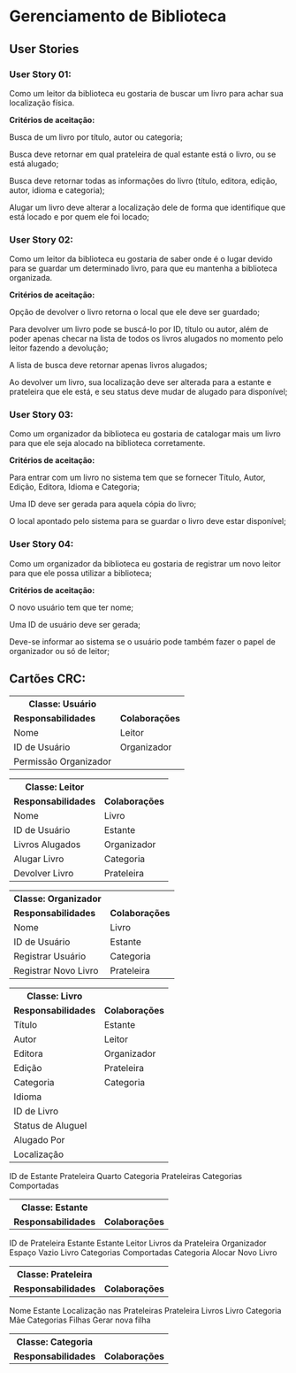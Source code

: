 # Gerenciamento de Biblioteca
## User Stories
### User Story 01:
<p>Como um leitor da biblioteca eu gostaria de buscar um livro para achar sua localização física.</p>
<p><b>Critérios de aceitação:</b></p>
<p>Busca de um livro por título, autor ou categoria;</p>
<p>Busca deve retornar em qual prateleira de qual estante está o livro, ou se está alugado;</p>
<p>Busca deve retornar todas as informações do livro (título, editora, edição, autor, idioma e categoria);</p>
<p>Alugar um livro deve alterar a localização dele de forma que identifique que está locado e por quem ele foi locado;</p>

### User Story 02:
<p>Como um leitor da biblioteca eu gostaria de saber onde é o lugar devido para se guardar um determinado livro,
para que eu mantenha a biblioteca organizada.</p>
<p><b>Critérios de aceitação:</b></p>
<p>Opção de devolver o livro retorna o local que ele deve ser guardado;</p>
<p>Para devolver um livro pode se buscá-lo por ID, título ou autor, além de poder apenas checar na lista de todos
os livros alugados no momento pelo leitor fazendo a devolução;</p>
<p>A lista de busca deve retornar apenas livros alugados;</p>
<p>Ao devolver um livro, sua localização deve ser alterada para a estante e prateleira que ele está, e seu status 
deve mudar de alugado para disponível;</p>

### User Story 03:
<p>Como um organizador da biblioteca eu gostaria de catalogar mais um livro para que ele seja alocado na biblioteca corretamente.</p>
<p><b>Critérios de aceitação:</b></p>
<p>Para entrar com um livro no sistema tem que se fornecer Título, Autor, Edição, Editora, Idioma e Categoria;</p>
<p>Uma ID deve ser gerada para aquela cópia do livro;</p>
<p>O local apontado pelo sistema para se guardar o livro deve estar disponível;</p>

### User Story 04:
<p>Como um organizador da biblioteca eu gostaria de registrar um novo leitor para que ele possa utilizar a biblioteca;</p>
<p><b>Critérios de aceitação:</b></p> 
<p>O novo usuário tem que ter nome;</p>
<p>Uma ID de usuário deve ser gerada;</p>
<p>Deve-se informar ao sistema se o usuário pode também fazer o papel de organizador ou só de leitor;</p>

## Cartões CRC:

<table>
  <tr>
    <th>Classe:  Usuário</th>
    <th> </th>
  </tr>
  <tr>
    <td><b>Responsabilidades</b></td>
    <td><b>Colaborações</b></td>
  </tr>
  <tr>
    <td>Nome</td>
    <td>Leitor</td>
  </tr>
  <tr>
    <td>ID de Usuário</td>
    <td>Organizador</td>
  </tr>
  <tr>
    <td>Permissão Organizador</td>
    <td> </td>
  </tr>
</table>

<table>
  <tr>
    <th>Classe:  Leitor</th>
    <th> </th>
  </tr>
   <tr>
    <td><b>Responsabilidades</b></td>
    <td><b>Colaborações</b></td>
  </tr>
  <tr>
    <td>Nome </td>
    <td>Livro </td>
  </tr>
  <tr>
    <td>ID de Usuário</td>
    <td>Estante </td>
  </tr>
  <tr>
    <td>Livros Alugados </td>
    <td>Organizador </td>  
  </tr>
  <tr>
    <td>Alugar Livro </td>
    <td>Categoria </td>
  </tr>
  <tr>
    <td>Devolver Livro </td>
    <td>Prateleira </td>
  </tr>
</table>

<table>
  <tr>
    <th>Classe:  Organizador</th>
    <th> </th>
  </tr>
   <tr>
    <td><b>Responsabilidades</b></td>
    <td><b>Colaborações</b></td>
  </tr>
  <tr>
    <td>Nome </td>
    <td>Livro </td> 
  </tr>
  <tr>
    <td>ID de Usuário </td>
    <td>Estante </td>
  </tr>
  <tr>
    <td>Registrar Usuário </td>
    <td>Categoria </td>
  </tr>
  <tr>
    <td>Registrar Novo Livro </td>
    <td>Prateleira </td>
  </tr>
</table>
<table>
  <tr>
    <th>Classe:  Livro</th>
    <th> </th>
  </tr>
   <tr>
    <td><b>Responsabilidades</b></td>
    <td><b>Colaborações</b></td>
  </tr>
  <tr>
    <td>Título </td>
    <td>Estante </td>
  </tr>
  <tr>
    <td>Autor </td>
    <td>Leitor </td>
  </tr>
  <tr>
    <td>Editora </td>
    <td>Organizador </td>
  </tr>
  <tr>
    <td>Edição </td>
    <td>Prateleira </td>
  </tr>
  <tr>
    <td>Categoria </td>
    <td>Categoria </td>
  </tr>
  <tr>
    <td>Idioma </td>
    <td> </td>
  </tr>
  <tr>
    <td>ID de Livro </td>
    <td> </td>
  
  </tr>
  <tr>
    <td>Status de Aluguel </td>
    <td> </td>
  
  </tr>
  <tr>
    <td>Alugado Por </td>
    <td> </td>
  </tr>
  <tr>
    <td>Localização </td>
    <td> </td>
  </tr>
</table>


<table>
  <tr>
    <th>Classe:  Estante </th>
    <th> </th>
  </tr>
   <tr>
    <td><b>Responsabilidades</b></td>
    <td><b>Colaborações</b></td>
  </tr>
  <tr>
  ID de Estante
  Prateleira
  </tr>
  <tr>
  Quarto
  Categoria
  </tr>
  <tr>
  Prateleiras
  </tr>
  <tr>
  Categorias Comportadas
  </tr>
</table>


<table>
  <tr>
    <th>Classe: Prateleira </th>
    <th> </th> 
  </tr>
   <tr>
    <td><b>Responsabilidades</b></td>
    <td><b>Colaborações</b></td>
  </tr>
  <tr>
  ID de Prateleira
  Estante
  </tr>
  <tr>
  Estante
  Leitor
  </tr>
  <tr>
  Livros da Prateleira
  Organizador
  </tr>
  <tr>
  Espaço Vazio
  Livro
  </tr>
  <tr>
  Categorias Comportadas
  Categoria
  </tr>
  <tr>
  Alocar Novo Livro
  </tr>
</table>


<table>
  <tr>
   <th>Classe:  Categoria</th>
   <th> </th>
  </tr>
   <tr>
    <td><b>Responsabilidades</b></td>
    <td><b>Colaborações</b></td>
  </tr>
  <tr>
  Nome
  Estante
  </tr>
  <tr>
  Localização nas Prateleiras
  Prateleira
  </tr>
  <tr>
  Livros
  Livro
  </tr>
  <tr>
  Categoria Mãe
  </tr>
  <tr>
  Categorias Filhas
  </tr>
  <tr>
  Gerar nova filha
  </tr>
</table>


